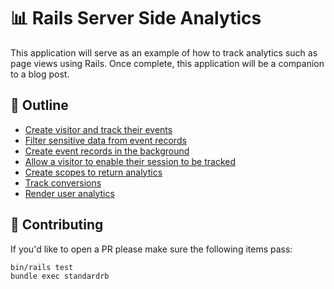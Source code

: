 # 📊 Rails Server Side Analytics

This application will serve as an example of how to track analytics such as page views using Rails. Once complete, this application will be a companion to a blog post.

## 📝 Outline

- [Create visitor and track their events](https://github.com/thoughtbot/rails-server-side-analytics/commit/7d7126321670a966c677389d453dc7edd0301df8)
- [Filter sensitive data from event records](https://github.com/thoughtbot/rails-server-side-analytics/commit/876fb6af0572c4e026ed94558d063b89989d69a8)
- [Create event records in the background](https://github.com/thoughtbot/rails-server-side-analytics/commit/720ab23ff0b70a71b34b9e7eb9cbbebce09681fa)
- [Allow a visitor to enable their session to be tracked](https://github.com/thoughtbot/rails-server-side-analytics/commit/f75195334b8390fea5158798fe5b02ef9b97f7a4)
- [Create scopes to return analytics](https://github.com/thoughtbot/rails-server-side-analytics/commit/5726b14a6e30183040edfc9b6bf17d13c3daa3ab)
- [Track conversions](https://github.com/thoughtbot/rails-server-side-analytics/commit/968a6f9d2e8d6712a4d0d566b3060187adf3d4b9)
- [Render user analytics ](https://github.com/thoughtbot/rails-server-side-analytics/commit/2d57f6efe78c953c2eced44aaafceebfdae22ea4)

## 🙏 Contributing

If you'd like to open a PR please make sure the following items pass:

```
bin/rails test
bundle exec standardrb
```